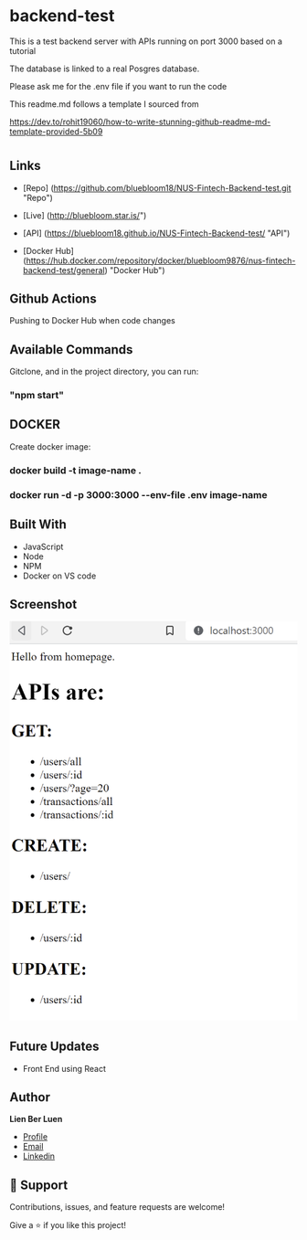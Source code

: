# backend-test
This is a test backend server with APIs running on port 3000 based on a tutorial

The database is linked to a real Posgres database. 

Please ask me for the .env file if you want to run the code

This readme.md follows a template I sourced from 

https://dev.to/rohit19060/how-to-write-stunning-github-readme-md-template-provided-5b09

<h1 align="center"><project-name></h1>

<p align="center"><project-description></p>

## Links

- [Repo] (https://github.com/bluebloom18/NUS-Fintech-Backend-test.git "Repo")

- [Live] (http://bluebloom.star.is/")

- [API] (https://bluebloom18.github.io/NUS-Fintech-Backend-test/ "API")
  
- [Docker Hub] (https://hub.docker.com/repository/docker/bluebloom9876/nus-fintech-backend-test/general) "Docker Hub")


## Github Actions
  
Pushing to Docker Hub when code changes
  
## Available Commands

Gitclone, and in the project directory, you can run:

### "npm start" 
  
## DOCKER

Create docker image: 
### docker build -t image-name .
### docker run -d -p 3000:3000 --env-file .env image-name


## Built With

- JavaScript
- Node
- NPM
- Docker on VS code

## Screenshot
![](screenshot.png)
  
## Future Updates

- Front End using React
  
## Author

**Lien Ber Luen**

- [Profile](https://github.com/bluebloom18 "Lien Ber Luen")
- [Email](mailto:lienbl@gmail.com?subject=Hi "Hi!")
- [Linkedin](https://www.linkedin.com/in/ber-luen-lien-512ba314/ "Welcome")

## 🤝 Support

Contributions, issues, and feature requests are welcome!

Give a ⭐️ if you like this project!
